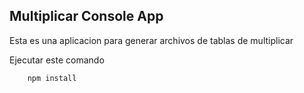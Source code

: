 ## Multiplicar Console App

Esta es una aplicacion para generar archivos de tablas de multiplicar

Ejecutar este comando

```
    npm install
```
